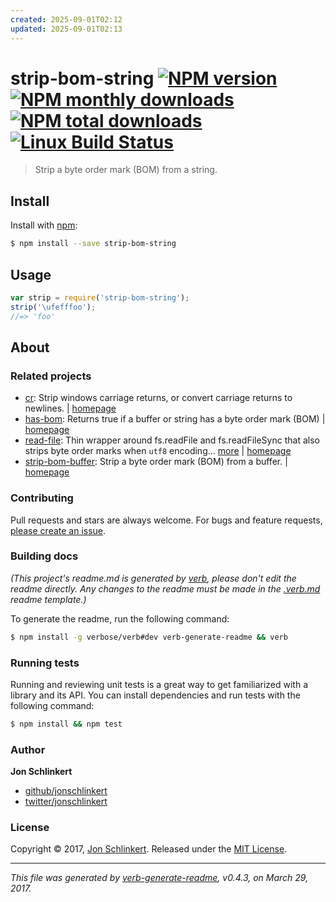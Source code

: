 ```yaml
---
created: 2025-09-01T02:12
updated: 2025-09-01T02:13
---
```

# strip-bom-string [![NPM version](https://img.shields.io/npm/v/strip-bom-string.svg?style=flat)](https://www.npmjs.com/package/strip-bom-string) [![NPM monthly downloads](https://img.shields.io/npm/dm/strip-bom-string.svg?style=flat)](https://npmjs.org/package/strip-bom-string)  [![NPM total downloads](https://img.shields.io/npm/dt/strip-bom-string.svg?style=flat)](https://npmjs.org/package/strip-bom-string) [![Linux Build Status](https://img.shields.io/travis/jonschlinkert/strip-bom-string.svg?style=flat&label=Travis)](https://travis-ci.org/jonschlinkert/strip-bom-string)

> Strip a byte order mark (BOM) from a string.

## Install

Install with [npm](https://www.npmjs.com/):

```sh
$ npm install --save strip-bom-string
```

## Usage

```js
var strip = require('strip-bom-string');
strip('\ufefffoo');
//=> 'foo'
```

## About

### Related projects

* [cr](https://www.npmjs.com/package/cr): Strip windows carriage returns, or convert carriage returns to newlines. | [homepage](https://github.com/jonschlinkert/cr "Strip windows carriage returns, or convert carriage returns to newlines.")
* [has-bom](https://www.npmjs.com/package/has-bom): Returns true if a buffer or string has a byte order mark (BOM) | [homepage](https://github.com/jonschlinkert/has-bom "Returns true if a buffer or string has a byte order mark (BOM)")
* [read-file](https://www.npmjs.com/package/read-file): Thin wrapper around fs.readFile and fs.readFileSync that also strips byte order marks when `utf8` encoding… [more](https://github.com/jonschlinkert/read-file) | [homepage](https://github.com/jonschlinkert/read-file "Thin wrapper around fs.readFile and fs.readFileSync that also strips byte order marks when `utf8` encoding is chosen. Also optionally replaces windows newlines with unix newlines.")
* [strip-bom-buffer](https://www.npmjs.com/package/strip-bom-buffer): Strip a byte order mark (BOM) from a buffer. | [homepage](https://github.com/jonschlinkert/strip-bom-buffer "Strip a byte order mark (BOM) from a buffer.")

### Contributing

Pull requests and stars are always welcome. For bugs and feature requests, [please create an issue](../../issues/new).

### Building docs

_(This project's readme.md is generated by [verb](https://github.com/verbose/verb-generate-readme), please don't edit the readme directly. Any changes to the readme must be made in the [.verb.md](.verb.md) readme template.)_

To generate the readme, run the following command:

```sh
$ npm install -g verbose/verb#dev verb-generate-readme && verb
```

### Running tests

Running and reviewing unit tests is a great way to get familiarized with a library and its API. You can install dependencies and run tests with the following command:

```sh
$ npm install && npm test
```

### Author

**Jon Schlinkert**

* [github/jonschlinkert](https://github.com/jonschlinkert)
* [twitter/jonschlinkert](https://twitter.com/jonschlinkert)

### License

Copyright © 2017, [Jon Schlinkert](https://github.com/jonschlinkert).
Released under the [MIT License](LICENSE).

***

_This file was generated by [verb-generate-readme](https://github.com/verbose/verb-generate-readme), v0.4.3, on March 29, 2017._